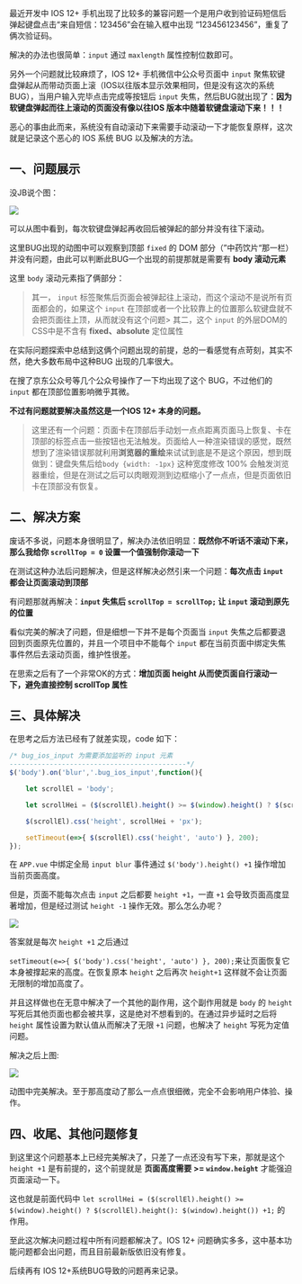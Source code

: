
最近开发中 IOS 12+ 手机出现了比较多的兼容问题一个是用户收到验证码短信后弹起键盘点击“来自短信：123456”会在输入框中出现 “123456123456”，重复了俩次验证码。

解决的办法也很简单：`input` 通过 `maxlength` 属性控制位数即可。

另外一个问题就比较麻烦了，IOS 12+ 手机微信中公众号页面中 `input` 聚焦软键盘弹起从而带动页面上滚（IOS以往版本显示效果相同，但是没有这次的系统BUG），当用户输入完毕点击完成等按钮后 `input` 失焦，然后BUG就出现了：**因为软键盘弹起而往上滚动的页面没有像以往IOS 版本中随着软键盘滚动下来！！！**

恶心的事由此而来，系统没有自动滚动下来需要手动滚动一下才能恢复原样，这次就是记录这个恶心的 IOS 系统 BUG 以及解决的方法。

## 一、问题展示

没JB说个图：

![](https://www.ismoon.cn/static/561aaf8e2e9ea306e1bdcb6ac4c1c525.gif)

可以从图中看到，每次软键盘弹起再收回后被弹起的部分并没有往下滚动。

这里BUG出现的动图中可以观察到顶部 `fixed` 的 DOM 部分（”中药饮片“那一栏）并没有问题，由此可以判断此BUG一个出现的前提那就是需要有 **body 滚动元素**

这里 `body` 滚动元素指了俩部分：
> 其一， `input` 标签聚焦后页面会被弹起往上滚动，而这个滚动不是说所有页面都会的，如果这个 `input` 在顶部或者一个比较靠上的位置那么软键盘就不会把页面往上顶，从而就没有这个问题> 其二，这个 `input` 的外层DOM的CSS中是不含有 **fixed、absolute** 定位属性

在实际问题探索中总结到这俩个问题出现的前提，总的一看感觉有点苛刻，其实不然，绝大多数布局中这种BUG 出现的几率很大。

在搜了京东公众号等几个公众号操作了一下均出现了这个 BUG，不过他们的 `input` 都在顶部位置影响微乎其微。

**不过有问题就要解决虽然这是一个IOS 12+ 本身的问题。**

> 这里还有一个问题：页面卡在顶部后手动划一点点距离页面马上恢复、卡在顶部的标签点击一些按钮也无法触发。页面给人一种渲染错误的感觉，既然想到了渲染错误那就利用**浏览器的重绘**来试试到底是不是这个原因，想到既做到：键盘失焦后给`body {width: -1px}` 这种宽度修改 100% 会触发浏览器重绘，但是在测试之后可以肉眼观测到边框缩小了一点点，但是页面依旧卡在顶部没有恢复。

## 二、解决方案

废话不多说，问题本身很明显了，解决办法依旧明显：**既然你不听话不滚动下来，那么我给你 `scrollTop = 0` 设置一个值强制你滚动一下**

在测试这种办法后问题解决，但是这样解决必然引来一个问题：**每次点击 `input` 都会让页面滚动到顶部**

有问题那就再解决：**`input` 失焦后 `scrollTop = scrollTop;` 让 `input` 滚动到原先的位置**

看似完美的解决了问题，但是细想一下并不是每个页面当 `input` 失焦之后都要退回到页面原先位置的，并且一个项目中不能每个 `input` 都在当前页面中绑定失焦事件然后去滚动页面，维护性很差。

在思索之后有了一个非常OK的方式：**增加页面 height 从而使页面自行滚动一下，避免直接控制 scrollTop 属性**

## 三、具体解决

在思考之后方法已经有了就差实现，code 如下：
```javascript
/* bug_ios_input 为需要添加监听的 input 元素
--------------------------------------------*/
$('body').on('blur','.bug_ios_input',function(){

    let scrollEl = 'body';

    let scrollHei = ($(scrollEl).height() >= $(window).height() ? $(scrollEl).height(): $(window).height()) +1;

    $(scrollEl).css('height', scrollHei + 'px');

    setTimeout(e=>{ $(scrollEl).css('height', 'auto') }, 200);
});
```
在 `APP.vue` 中绑定全局 `input blur` 事件通过 `$('body').height() +1` 操作增加当前页面高度。

但是，页面不能每次点击 `input` 之后都要 `height +1`，一直 `+1` 会导致页面高度显著增加，但是经过测试 `height -1` 操作无效。那么怎么办呢？

![](https://www.ismoon.cn/static/b1090214b3c604fa843b54955e86e675.gif)

答案就是每次 `height +1` 之后通过

`setTimeout(e=>{ $('body').css('height', 'auto') }, 200);`来让页面恢复它本身被撑起来的高度。在恢复原本 `height` 之后再次 `height+1` 这样就不会让页面无限制的增加高度了。

并且这样做也在无意中解决了一个其他的副作用，这个副作用就是 `body` 的 `height` 写死后其他页面也都会被共享，这是绝对不想看到的。在通过异步延时之后将 `height` 属性设置为默认值从而解决了无限 `+1` 问题，也解决了 `height` 写死为定值问题。

解决之后上图:

![](https://www.ismoon.cn/static/d2fd0cfebaa1d94fed70f7a0575315fa.gif)

动图中完美解决。至于那高度动了那么一点点很细微，完全不会影响用户体验、操作。

## 四、收尾、其他问题修复

到这里这个问题基本上已经完美解决了，只差了一点还没有写下来，那就是这个 `height +1` 是有前提的，这个前提就是 **页面高度需要 >= `window.height`** 才能强迫页面滚动一下。

这也就是前面代码中 `let scrollHei = ($(scrollEl).height() >= $(window).height() ? $(scrollEl).height(): $(window).height()) +1;` 的作用。

至此这次解决问题过程中所有问题都解决了。IOS 12+ 问题确实多多，这中基本功能问题都会出问题，而且目前最新版依旧没有修复。

后续再有 IOS 12+系统BUG导致的问题再来记录。